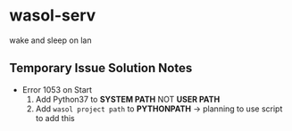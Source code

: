 # wasol-serv
wake and sleep on lan

## Temporary Issue Solution Notes

* Error 1053 on Start
    1. Add Python37 to **SYSTEM PATH** NOT **USER PATH**
    2. Add `wasol project path` to **PYTHONPATH** -> planning to use script to add this
